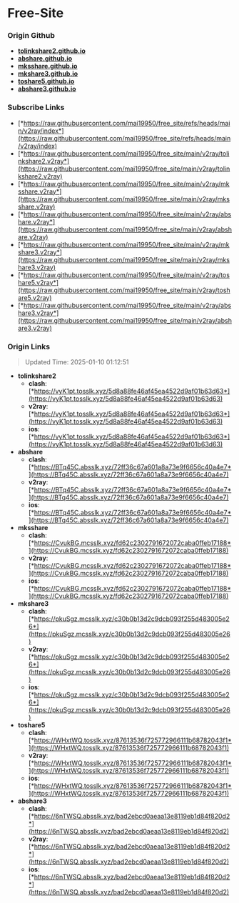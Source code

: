 # Free-Site

### Origin Github

- [**tolinkshare2.github.io**](https://github.com/tolinkshare2/tolinkshare2.github.io)
- [**abshare.github.io**](https://github.com/abshare/abshare.github.io)
- [**mksshare.github.io**](https://github.com/mksshare/mksshare.github.io)
- [**mkshare3.github.io**](https://github.com/mkshare3/mkshare3.github.io)
- [**toshare5.github.io**](https://github.com/toshare5/toshare5.github.io)
- [**abshare3.github.io**](https://github.com/abshare3/abshare3.github.io)

### Subscribe Links

- [*https://raw.githubusercontent.com/mai19950/free_site/refs/heads/main/v2ray/index*](https://raw.githubusercontent.com/mai19950/free_site/refs/heads/main/v2ray/index)
- [*https://raw.githubusercontent.com/mai19950/free_site/main/v2ray/tolinkshare2.v2ray*](https://raw.githubusercontent.com/mai19950/free_site/main/v2ray/tolinkshare2.v2ray)
- [*https://raw.githubusercontent.com/mai19950/free_site/main/v2ray/mksshare.v2ray*](https://raw.githubusercontent.com/mai19950/free_site/main/v2ray/mksshare.v2ray)
- [*https://raw.githubusercontent.com/mai19950/free_site/main/v2ray/abshare.v2ray*](https://raw.githubusercontent.com/mai19950/free_site/main/v2ray/abshare.v2ray)
- [*https://raw.githubusercontent.com/mai19950/free_site/main/v2ray/mkshare3.v2ray*](https://raw.githubusercontent.com/mai19950/free_site/main/v2ray/mkshare3.v2ray)
- [*https://raw.githubusercontent.com/mai19950/free_site/main/v2ray/toshare5.v2ray*](https://raw.githubusercontent.com/mai19950/free_site/main/v2ray/toshare5.v2ray)
- [*https://raw.githubusercontent.com/mai19950/free_site/main/v2ray/abshare3.v2ray*](https://raw.githubusercontent.com/mai19950/free_site/main/v2ray/abshare3.v2ray)

### Origin Links

> Updated Time: 2025-01-10 01:12:51

- **tolinkshare2**
  - **clash**: [*https://vyK1pt.tosslk.xyz/5d8a88fe46af45ea4522d9af01b63d63*](https://vyK1pt.tosslk.xyz/5d8a88fe46af45ea4522d9af01b63d63)
  - **v2ray**: [*https://vyK1pt.tosslk.xyz/5d8a88fe46af45ea4522d9af01b63d63*](https://vyK1pt.tosslk.xyz/5d8a88fe46af45ea4522d9af01b63d63)
  - **ios**: [*https://vyK1pt.tosslk.xyz/5d8a88fe46af45ea4522d9af01b63d63*](https://vyK1pt.tosslk.xyz/5d8a88fe46af45ea4522d9af01b63d63)
- **abshare**
  - **clash**: [*https://BTq45C.absslk.xyz/72ff36c67a601a8a73e9f6656c40a4e7*](https://BTq45C.absslk.xyz/72ff36c67a601a8a73e9f6656c40a4e7)
  - **v2ray**: [*https://BTq45C.absslk.xyz/72ff36c67a601a8a73e9f6656c40a4e7*](https://BTq45C.absslk.xyz/72ff36c67a601a8a73e9f6656c40a4e7)
  - **ios**: [*https://BTq45C.absslk.xyz/72ff36c67a601a8a73e9f6656c40a4e7*](https://BTq45C.absslk.xyz/72ff36c67a601a8a73e9f6656c40a4e7)
- **mksshare**
  - **clash**: [*https://CvukBG.mcsslk.xyz/fd62c2302791672072caba0ffeb17188*](https://CvukBG.mcsslk.xyz/fd62c2302791672072caba0ffeb17188)
  - **v2ray**: [*https://CvukBG.mcsslk.xyz/fd62c2302791672072caba0ffeb17188*](https://CvukBG.mcsslk.xyz/fd62c2302791672072caba0ffeb17188)
  - **ios**: [*https://CvukBG.mcsslk.xyz/fd62c2302791672072caba0ffeb17188*](https://CvukBG.mcsslk.xyz/fd62c2302791672072caba0ffeb17188)
- **mkshare3**
  - **clash**: [*https://pkuSgz.mcsslk.xyz/c30b0b13d2c9dcb093f255d483005e26*](https://pkuSgz.mcsslk.xyz/c30b0b13d2c9dcb093f255d483005e26)
  - **v2ray**: [*https://pkuSgz.mcsslk.xyz/c30b0b13d2c9dcb093f255d483005e26*](https://pkuSgz.mcsslk.xyz/c30b0b13d2c9dcb093f255d483005e26)
  - **ios**: [*https://pkuSgz.mcsslk.xyz/c30b0b13d2c9dcb093f255d483005e26*](https://pkuSgz.mcsslk.xyz/c30b0b13d2c9dcb093f255d483005e26)
- **toshare5**
  - **clash**: [*https://WHxtWQ.tosslk.xyz/87613536f725772966111b68782043f1*](https://WHxtWQ.tosslk.xyz/87613536f725772966111b68782043f1)
  - **v2ray**: [*https://WHxtWQ.tosslk.xyz/87613536f725772966111b68782043f1*](https://WHxtWQ.tosslk.xyz/87613536f725772966111b68782043f1)
  - **ios**: [*https://WHxtWQ.tosslk.xyz/87613536f725772966111b68782043f1*](https://WHxtWQ.tosslk.xyz/87613536f725772966111b68782043f1)
- **abshare3**
  - **clash**: [*https://6nTWSQ.absslk.xyz/bad2ebcd0aeaa13e8119eb1d84f820d2*](https://6nTWSQ.absslk.xyz/bad2ebcd0aeaa13e8119eb1d84f820d2)
  - **v2ray**: [*https://6nTWSQ.absslk.xyz/bad2ebcd0aeaa13e8119eb1d84f820d2*](https://6nTWSQ.absslk.xyz/bad2ebcd0aeaa13e8119eb1d84f820d2)
  - **ios**: [*https://6nTWSQ.absslk.xyz/bad2ebcd0aeaa13e8119eb1d84f820d2*](https://6nTWSQ.absslk.xyz/bad2ebcd0aeaa13e8119eb1d84f820d2)
